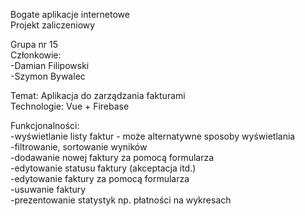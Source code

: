 Bogate aplikacje internetowe <br />
Projekt zaliczeniowy

Grupa nr 15 <br />
Członkowie: <br />
-Damian Filipowski <br />
-Szymon Bywalec


Temat: Aplikacja do zarządzania fakturami <br />
Technologie: Vue + Firebase <br />


Funkcjonalności: <br />
-wyświetlanie listy faktur - może alternatywne sposoby wyświetlania <br />
-filtrowanie, sortowanie wyników <br />
-dodawanie nowej faktury za pomocą formularza <br />
-edytowanie statusu faktury (akceptacja itd.) <br />
-edytowanie faktury za pomocą formularza  <br />
-usuwanie faktury <br />
-prezentowanie statystyk np. płatności na wykresach
